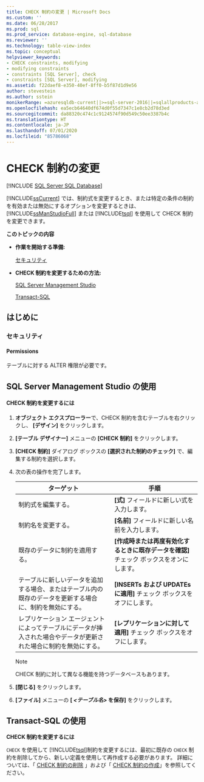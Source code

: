 ```yaml
---
title: CHECK 制約の変更 | Microsoft Docs
ms.custom: ''
ms.date: 06/28/2017
ms.prod: sql
ms.prod_service: database-engine, sql-database
ms.reviewer: ''
ms.technology: table-view-index
ms.topic: conceptual
helpviewer_keywords:
- CHECK constraints, modifying
- modifying constraints
- constraints [SQL Server], check
- constraints [SQL Server], modifying
ms.assetid: f22daef8-e350-40ef-8ff0-b5f87d1d9e56
author: stevestein
ms.author: sstein
monikerRange: =azuresqldb-current||>=sql-server-2016||=sqlallproducts-allversions||>=sql-server-linux-2017||=azuresqldb-mi-current
ms.openlocfilehash: ea5ecb64640df674d0f55d7347c1e8cb2d78d3ed
ms.sourcegitcommit: da88320c474c1c9124574f90d549c50ee3387b4c
ms.translationtype: HT
ms.contentlocale: ja-JP
ms.lasthandoff: 07/01/2020
ms.locfileid: "85786068"
---
```

# <a name="modify-check-constraints"></a>CHECK 制約の変更
[!INCLUDE [SQL Server SQL Database](../../includes/applies-to-version/sql-asdb.md)]

  [!INCLUDE[ssCurrent](../../includes/sscurrent-md.md)] では、制約式を変更するとき、または特定の条件の制約を有効または無効にするオプションを変更するときは、 [!INCLUDE[ssManStudioFull](../../includes/ssmanstudiofull-md.md)] または [!INCLUDE[tsql](../../includes/tsql-md.md)] を使用して CHECK 制約を変更できます。  
  
 **このトピックの内容**  
  
-   **作業を開始する準備:**  
  
     [セキュリティ](#Security)  
  
-   **CHECK 制約を変更するための方法:**  
  
     [SQL Server Management Studio](#SSMSProcedure)  
  
     [Transact-SQL](#TsqlProcedure)  
  
##  <a name="before-you-begin"></a><a name="BeforeYouBegin"></a> はじめに  
  
###  <a name="security"></a><a name="Security"></a> セキュリティ  
  
####  <a name="permissions"></a><a name="Permissions"></a> Permissions  
 テーブルに対する ALTER 権限が必要です。  
  
##  <a name="using-sql-server-management-studio"></a><a name="SSMSProcedure"></a> SQL Server Management Studio の使用  
  
#### <a name="to-modify-a-check-constraint"></a>CHECK 制約を変更するには  
  
1.  **オブジェクト エクスプローラー**で、CHECK 制約を含むテーブルを右クリックし、 **[デザイン]** をクリックします。  
  
2.  **[テーブル デザイナー]** メニューの **[CHECK 制約]** をクリックします。  
  
3.  **[CHECK 制約]** ダイアログ ボックスの **[選択された制約のチェック]** で、編集する制約を選択します。  
  
4.  次の表の操作を完了します。  
  
    |ターゲット|手順|  
    |--------|------------------------|  
    |制約式を編集する。|**[式]** フィールドに新しい式を入力します。|  
    |制約名を変更する。|**[名前]** フィールドに新しい名前を入力します。|  
    |既存のデータに制約を適用する。|**[作成時または再度有効化するときに既存データを確認]** チェック ボックスをオンにします。|  
    |テーブルに新しいデータを追加する場合、またはテーブル内の既存のデータを更新する場合に、制約を無効にする。|**[INSERTs および UPDATEs に適用]** チェック ボックスをオフにします。|  
    |レプリケーション エージェントによってテーブルにデータが挿入された場合やデータが更新された場合に制約を無効にする。|**[レプリケーションに対して適用]** チェック ボックスをオフにします。|  
  
    > [!NOTE]  
    >  CHECK 制約に対して異なる機能を持つデータベースもあります。  
  
5.  **[閉じる]** をクリックします。  
  
6.  **[ファイル]** メニューの **[ _<テーブル名>_ を保存]** をクリックします。  

##  <a name="using-transact-sql"></a><a name="TsqlProcedure"></a> Transact-SQL の使用  
 **CHECK 制約を変更するには**  
  
 `CHECK` を使用して [!INCLUDE[tsql](../../includes/tsql-md.md)]制約を変更するには、最初に既存の `CHECK` 制約を削除してから、新しい定義を使用して再作成する必要があります。 詳細については、「 [CHECK 制約の削除](../../relational-databases/tables/delete-check-constraints.md) 」および「 [CHECK 制約の作成](../../relational-databases/tables/create-check-constraints.md)」を参照してください。  
  
###  <a name="TsqlExample"></a>  
